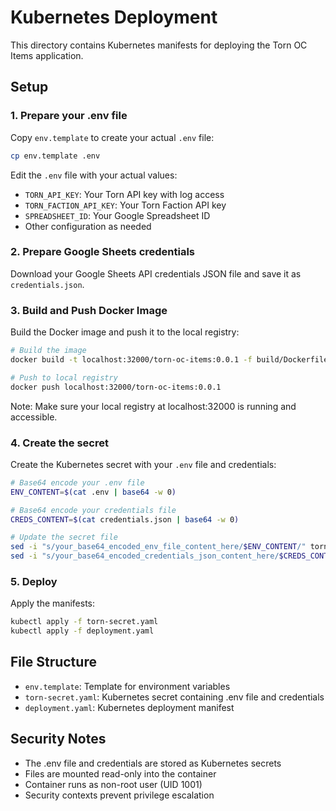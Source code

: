 # Kubernetes Deployment

This directory contains Kubernetes manifests for deploying the Torn OC Items application.

## Setup

### 1. Prepare your .env file

Copy `env.template` to create your actual `.env` file:

```bash
cp env.template .env
```

Edit the `.env` file with your actual values:

- `TORN_API_KEY`: Your Torn API key with log access
- `TORN_FACTION_API_KEY`: Your Torn Faction API key
- `SPREADSHEET_ID`: Your Google Spreadsheet ID
- Other configuration as needed

### 2. Prepare Google Sheets credentials

Download your Google Sheets API credentials JSON file and save it as `credentials.json`.

### 3. Build and Push Docker Image

Build the Docker image and push it to the local registry:

```bash
# Build the image
docker build -t localhost:32000/torn-oc-items:0.0.1 -f build/Dockerfile .

# Push to local registry
docker push localhost:32000/torn-oc-items:0.0.1
```

Note: Make sure your local registry at localhost:32000 is running and accessible.

### 4. Create the secret

Create the Kubernetes secret with your `.env` file and credentials:

```bash
# Base64 encode your .env file
ENV_CONTENT=$(cat .env | base64 -w 0)

# Base64 encode your credentials file
CREDS_CONTENT=$(cat credentials.json | base64 -w 0)

# Update the secret file
sed -i "s/your_base64_encoded_env_file_content_here/$ENV_CONTENT/" torn-secret.yaml
sed -i "s/your_base64_encoded_credentials_json_content_here/$CREDS_CONTENT/" torn-secret.yaml
```

### 5. Deploy

Apply the manifests:

```bash
kubectl apply -f torn-secret.yaml
kubectl apply -f deployment.yaml
```

## File Structure

- `env.template`: Template for environment variables
- `torn-secret.yaml`: Kubernetes secret containing .env file and credentials
- `deployment.yaml`: Kubernetes deployment manifest

## Security Notes

- The .env file and credentials are stored as Kubernetes secrets
- Files are mounted read-only into the container
- Container runs as non-root user (UID 1001)
- Security contexts prevent privilege escalation
